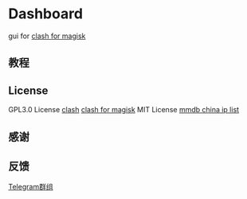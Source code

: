# Dashboard

gui for [clash for magisk](https://github.com/Kr328/ClashForMagisk)


## 教程

## License
GPL3.0 License
[clash]()
[clash for magisk](https://github.com/Kr328/ClashForAndroid)
MIT License
[mmdb china ip list](https://github.com/alecthw/mmdb_china_ip_list/tree/release)


## 感谢

## 反馈
[Telegram群组](https://t.me/db4cmm)
